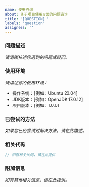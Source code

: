 ```yaml
---
name: 使用咨询
about: 关于项目使用方面的问题咨询
title: '[QUESTION] '
labels: 'question'
assignees: ''
---
```


### 问题描述

*请清晰描述您遇到的问题或疑问。*

### 使用环境

*请描述您的使用环境：*

- 操作系统：[例如：Ubuntu 20.04]
- JDK版本：[例如：OpenJDK 17.0.12]
- 项目版本：[例如：1.0.0]

### 已尝试的方法

*如果您已经尝试过解决方法，请在此描述。*

### 相关代码

```java
// 如有相关代码，请在此提供
```

### 附加信息

*如有其他相关信息，请在此提供。*
